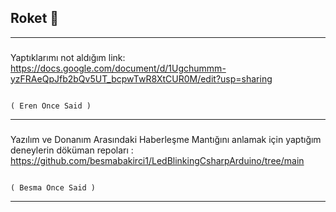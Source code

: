 ## Roket 🚀
---
###
Yaptıklarımı not aldığım link:  
https://docs.google.com/document/d/1Ugchummm-yzFRAeQpJfb2bQv5UT_bcpwTwR8XtCUR0M/edit?usp=sharing
                                                                                                                  
                                                                                                                    ( Eren Once Said ) 
--- 
### 
Yazılım ve Donanım Arasındaki Haberleşme Mantığını anlamak için yaptığım deneylerin döküman repoları :  
https://github.com/besmabakirci1/LedBlinkingCsharpArduino/tree/main
                                                                                                                   
                                                                                                                    ( Besma Once Said )
---
